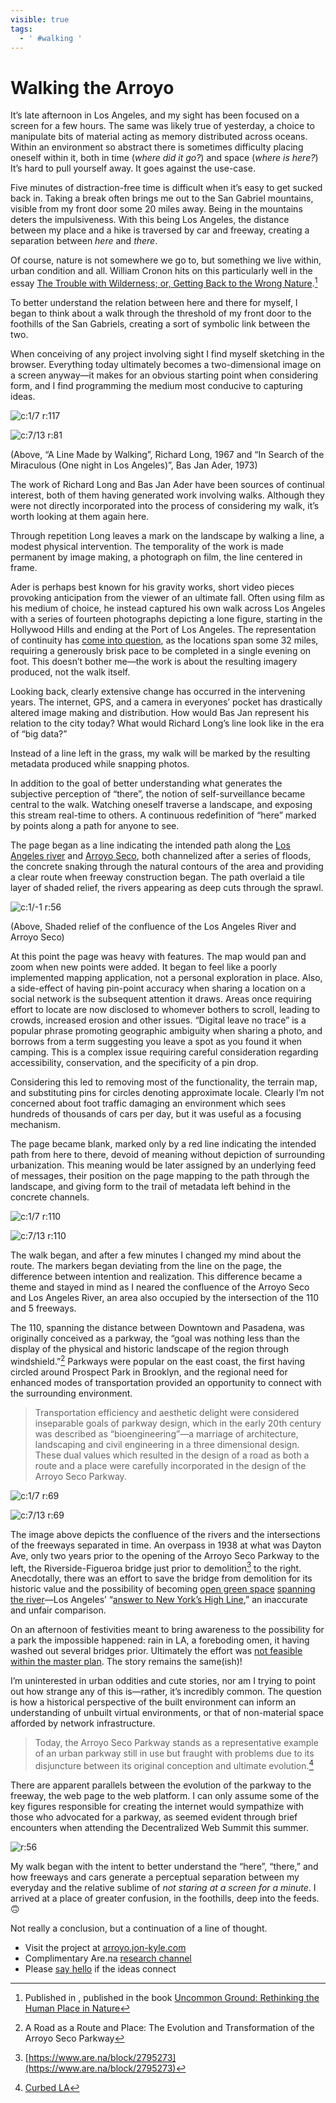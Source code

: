 ```yaml
---
visible: true
tags:
  - ' #walking '
---
```


# Walking the Arroyo

It’s late afternoon in Los Angeles, and my sight has been focused on a screen for a few hours. The same was likely true of yesterday, a choice to manipulate bits of material acting as memory distributed across oceans. Within an environment so abstract there is sometimes difficulty placing oneself within it, both in time (*where did it go?*) and space (*where is here?*) It’s hard to pull yourself away. It goes against the use-case.

Five minutes of distraction-free time is difficult when it’s easy to get sucked back in. Taking a break often brings me out to the San Gabriel mountains, visible from my front door some 20 miles away. Being in the mountains deters the impulsiveness. With this being Los Angeles, the distance between my place and a hike is traversed by car and freeway, creating a separation between *here* and *there*.

<!-- more -->

Of course, nature is not somewhere we go to, but something we live within, urban condition and all. William Cronon hits on this particularly well in the essay [The Trouble with Wilderness; or, Getting Back to the Wrong Nature](http://williamcronon.net/writing/Trouble_with_Wilderness_Main.html).[^1]

To better understand the relation between here and there for myself, I began to think about a walk through the threshold of my front door to the foothills of the San Gabriels, creating a sort of symbolic link between the two.

When conceiving of any project involving sight I find myself sketching in the browser. Everything today ultimately becomes a two-dimensional image on a screen anyway—it makes for an obvious starting point when considering form, and I find programming the medium most conducive to capturing ideas.

![c:1/7 r:117](linewalking_117.jpg)

![c:7/13 r:81](waitakere-ader-searchin_81.jpg)

(Above, “A Line Made by Walking”, Richard Long, 1967 and “In Search of the Miraculous (One night in Los Angeles)”, Bas Jan Ader, 1973)

The work of Richard Long and Bas Jan Ader have been sources of continual interest, both of them having generated work involving walks. Although they were not directly incorporated into the process of considering my walk, it’s worth looking at them again here.

Through repetition Long leaves a mark on the landscape by walking a line, a modest physical intervention. The temporality of the work is made permanent by image making, a photograph on film, the line centered in frame.

Ader is perhaps best known for his gravity works, short video pieces provoking anticipation from the viewer of an ultimate fall. Often using film as his medium of choice, he instead captured his own walk across Los Angeles with a series of fourteen photographs depicting a lone figure, starting in the Hollywood Hills and ending at the Port of Los Angeles. The representation of continuity has [come into question](https://willcenci.com/projects-2/in-search-of-in-search-of-the-miraculous/), as the locations span some 32 miles, requiring a generously brisk pace to be completed in a single evening on foot. This doesn’t bother me—the work is about the resulting imagery produced, not the walk itself.

Looking back, clearly extensive change has occurred in the intervening years. The internet, GPS, and a camera in everyones’ pocket has drastically altered image making and distribution. How would Bas Jan represent his relation to the city today? What would Richard Long’s line look like in the era of “big data?”

Instead of a line left in the grass, my walk will be marked by the resulting metadata produced while snapping photos.

In addition to the goal of better understanding what generates the subjective perception of “there”, the notion of self-surveillance became central to the walk. Watching oneself traverse a landscape, and exposing this stream real-time to others. A continuous redefinition of “here” marked by points along a path for anyone to see.

The page began as a line indicating the intended path along the [Los Angeles river](https://en.wikipedia.org/wiki/Los_Angeles_River) and [Arroyo Seco](https://en.wikipedia.org/wiki/Arroyo_Seco_(Los_Angeles_County)), both channelized after a series of floods, the concrete snaking through the natural contours of the area and providing a clear route when freeway construction began. The path overlaid a tile layer of shaded relief, the rivers appearing as deep cuts through the sprawl.

![c:1/-1 r:56](arroyo-relief_56.png)

(Above, Shaded relief of the confluence of the Los Angeles River and Arroyo Seco)

At this point the page was heavy with features. The map would pan and zoom when new points were added. It began to feel like a poorly implemented mapping application, not a personal exploration in place. Also, a side-effect of having pin-point accuracy when sharing a location on a social network is the subsequent attention it draws. Areas once requiring effort to locate are now disclosed to whomever bothers to scroll, leading to crowds, increased erosion and other issues. “Digital leave no trace” is a popular phrase promoting geographic ambiguity when sharing a photo, and borrows from a term suggesting you leave a spot as you found it when camping. This is a complex issue requiring careful consideration regarding accessibility, conservation, and the specificity of a pin drop.

Considering this led to removing most of the functionality, the terrain map, and substituting pins for circles denoting approximate locale. Clearly I’m not concerned about foot traffic damaging an environment which sees hundreds of thousands of cars per day, but it was useful as a focusing mechanism.

The page became blank, marked only by a red line indicating the intended path from here to there, devoid of meaning without depiction of surrounding urbanization. This meaning would be later assigned by an underlying feed of messages, their position on the page mapping to the path through the landscape, and giving form to the trail of metadata left behind in the concrete channels.

![c:1/7 r:110](walk-1_110.png)

![c:7/13 r:110](walk-2_110.png)

The walk began, and after a few minutes I changed my mind about the route. The markers began deviating from the line on the page, the difference between intention and realization. This difference became a theme and stayed in mind as I neared the confluence of the Arroyo Seco and Los Angeles River, an area also occupied by the intersection of the 110 and 5 freeways.

The 110, spanning the distance between Downtown and Pasadena, was originally conceived as a parkway, the “goal was nothing less than the display of the physical and historic landscape of the region through windshield.”[^2] Parkways were popular on the east coast, the first having circled around Prospect Park in Brooklyn, and the regional need for enhanced modes of transportation provided an opportunity to connect with the surrounding environment.

> Transportation efficiency and aesthetic delight were considered inseparable goals of parkway design, which in the early 20th century was described as “bioengineering”—a marriage of architecture, landscaping and civil engineering in a three dimensional design. These dual values which resulted in the design of a road as both a route and a place were carefully incorporated in the design of the Arroyo Seco Parkway.

![c:1/7 r:69](dayton-1_69.jpg)

![c:7/13 r:69](dayton-2_69.jpg)

The image above depicts the confluence of the rivers and the intersections of the freeways separated in time. An overpass in 1938 at what was Dayton Ave, only two years prior to the opening of the Arroyo Seco Parkway to the left, the Riverside-Figueroa bridge just prior to demolition[^3] to the right. Anecdotally, there was an effort to save the bridge from demolition for its historic value and the possibility of becoming [open green space](https://www.youtube.com/watch?v=ei1K9kz_2ns) [spanning the river](http://www.theeastsiderla.com/2013/09/is-it-too-late-to-save-the-riverside-figueroa-bridge/)—Los Angeles’ “[answer to New York’s High Line](http://laist.com/2014/06/03/sorry_la_wont_get_its_own_awesome_h.php),” an inaccurate and unfair comparison.

On an afternoon of festivities meant to bring awareness to the possibility for a park the impossible happened: rain in LA, a foreboding omen, it having washed out several bridges prior. Ultimately the effort was [not feasible](https://la.streetsblog.org/2014/06/02/judge-denies-demolition-injunction-for-riverside-figueroa-bridge/) [within the master plan](http://www.latimes.com/local/lanow/la-me-ln-riverside-bridge-challenge-20140530-story.html). The story remains the same(ish)!

I’m uninterested in urban oddities and cute stories, nor am I trying to point out how strange any of this is—rather, it’s incredibly common. The question is how a historical perspective of the built environment can inform an understanding of unbuilt virtual environments, or that of non-material space afforded by network infrastructure.

> Today, the Arroyo Seco Parkway stands as a representative example of an urban parkway still in use but fraught with problems due to its disjuncture between its original conception and ultimate evolution.[^5]

There are apparent parallels between the evolution of the parkway to the freeway, the web page to the web platform. I can only assume some of the key figures responsible for creating the internet would sympathize with those who advocated for a parkway, as seemed evident through brief encounters when attending the Decentralized Web Summit this summer.

![r:56](feed-freeway_56.jpg)

My walk began with the intent to better understand the “here”, “there,” and how freeways and cars generate a perceptual separation between my everyday and the relative sublime of *not staring at a screen for a minute*. I arrived at a place of greater confusion, in the foothills, deep into the feeds. 🙃

Not really a conclusion, but a continuation of a line of thought.

- Visit the project at [arroyo.jon-kyle.com](https://arroyo.jon-kyle.com)
- Complimentary Are.na [research channel](https://www.are.na/jon-kyle-mohr/walking-the-arroyo)
- Please [say hello](contact@jon-kyle.com) if the ideas connect

[^1]: Published in , published in the book [Uncommon Ground: Rethinking the Human Place in Nature](http://books.wwnorton.com/books/Uncommon-Ground/)
[^2]: A Road as a Route and Place: The Evolution and Transformation of the Arroyo Seco Parkway
[^3]: [https://www.are.na/block/2795273](https://www.are.na/block/2795273)
[^4]: Unrelated, but before the parkway or any of these spans were constructed there was an elevated bicycle path, the “[California Cycleway](https://en.wikipedia.org/wiki/California_Cycleway)”, which ran through this area.
[^5]: [Curbed LA](https://la.curbed.com/2015/8/19/9936922/la-river-before-concrete-after)
[^6]: Henri Focillon, via [The Shape of Time](https://en.wikipedia.org/wiki/The_Shape_of_Time)
[^7]: [The Arroyo Seco Watershed Restoration Feasibility Study](http://s3.amazonaws.com/arena-attachments/2753184/131c9d72030337c959626b5bacdf957d.pdf?1537672328), Tim Brick